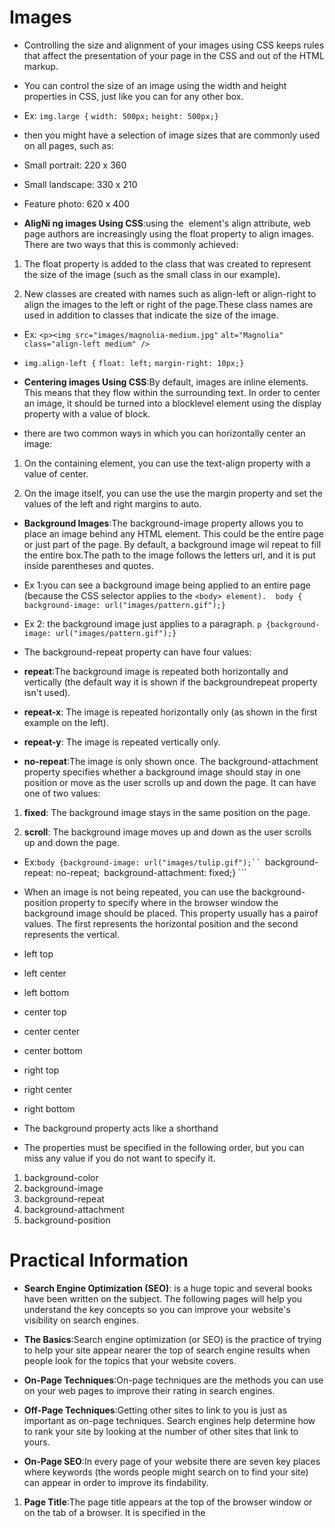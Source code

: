 
# Images

- Controlling the size and alignment of your images using CSS keeps rules that affect the presentation of your page in the CSS and out of the HTML markup.

- You can control the size of an image using the width and height properties in CSS, just like you can for any other box.

- Ex: ```img.large {```
```width: 500px;```
```height: 500px;}```

- then you might have a selection of image sizes that are commonly used on all pages, such as:

- Small portrait: 220 x 360
- Small landscape: 330 x 210
- Feature photo: 620 x 400

- **AligNi ng images Using CSS**:using the <img> element's align attribute, web page authors are increasingly using the float property to align images. There are two ways that this is commonly achieved:

1. The float property is added to the class that was created to represent the size of the image (such as the small class in our example).

2. New classes are created with names such as align-left or align-right to align the images to the left or right of the page.These class names are used in addition to classes that indicate the size of the image.

- Ex: ```<p><img src="images/magnolia-medium.jpg"```
```alt="Magnolia" class="align-left medium" />```

- ```img.align-left {```
```float: left;```
```margin-right: 10px;}```

- **Centering images Using CSS**:By default, images are inline elements. This means that they flow within the surrounding text. In order to center an image, it should be turned into a blocklevel element using the display property with a value of block.

- there are two common ways in which you can horizontally center an image:
1. On the containing element, you can use the text-align property with a value of center.

2. On the image itself, you can use the use the margin property and set the values of the left and right margins to auto.

- **Background Images**:The background-image property allows you to place an image behind any HTML element. This could be the entire page or just part of the page. By default, a background image wil  repeat to fill the entire box.The path to the image follows the letters url, and it is put inside parentheses and quotes.

- Ex 1:you can see a background image being applied to an entire page (because the CSS selector applies to the ```<body> element).  body {```
 ```background-image: url("images/pattern.gif");}```

- Ex 2: the background image just applies to a paragraph.
```p {background-image: url("images/pattern.gif");}```

- The background-repeat property can have four values:

- **repeat**:The background image is repeated both horizontally and vertically (the default way it is shown if the backgroundrepeat property isn't used).

- **repeat-x**: The image is repeated horizontally only (as shown in the first example on the left).

- **repeat-y**: The image is repeated vertically only.

- **no-repeat**:The image is only shown once. The background-attachment property specifies whether a background image should stay in one position or move as the user scrolls up and down the page. It can have one of two values:

1. **fixed**: The background image stays in the same position on the page.

2. **scroll**: The background image moves up and down as the user scrolls up and down the page.

- Ex:```body {background-image: url("images/tulip.gif");``
```background-repeat: no-repeat;```
```background-attachment: fixed;} ```

- When an image is not being repeated, you can use the background-position property to specify where in the browser window the background image should be placed. This property usually has a pairof values. The first represents the horizontal position and the second represents the vertical.

- left top
- left center
- left bottom
- center top
- center center
- center bottom
- right top
- right center
- right bottom

- The background property acts like a shorthand 
- The properties must be specified in the following order, but you can miss any value if you do not want to specify it.
1. background-color
2. background-image
3. background-repeat
4. background-attachment
5. background-position

# Practical Information

- **Search Engine Optimization (SEO)**: is a huge topic and several books have been written on the subject. The following pages will help you understand the key concepts so you can improve your website's visibility on search engines.

- **The Basics**:Search engine optimization (or SEO) is the practice of trying to help your site appear nearer the top of search engine results when people look for the topics that your website covers.

- **On-Page Techniques**:On-page techniques are the methods you can use on your web pages to improve their rating in search engines.

- **Off-Page Techniques**:Getting other sites to link to you is just as important as on-page techniques. Search engines help determine how to rank your site by looking at the number of other sites that link to yours.

- **On-Page SEO**:In every page of your website there are seven key places where keywords (the words people might search on to find your site) can appear in order to improve its findability.

1. **Page Title**:The page title appears at the top of the browser window or on the tab of a browser. It is specified in the <title> element which lives inside the <head> element.

2. **URL / Web Address**:The name of the file is part of
the URL. Where possible, use keywords in the file name.

3. **Headings**:If the keywords are in a heading <hn> element then a search engine will know that this page is all about that subject and give it greater weight than other text.

4. **Text**:Where possible, it helps to repeat the keywords in the main body of the text at least 2-3 times.

5. **Link Text**:Use keywords in the text that create links between pages (rather than using generic expressions such as "click here").

6. **Image Alt Text**:Search engines rely on you providing accurate descriptions of images in the alt text.

7. **Page Descriptions**:The description also lives inside the <head> element and is specified using a <meta> tag.
It should be a sentence that describes the content of the
page. (These are not shown in the browser window but they
may be displayed in the results pages of search engines.)

- **How to Identify Keywords and Phrases**:Determining which keywords to use on your site can be one of the
hardest tasks when you start to think about SEO. Here are six steps that will help you identify the right keywords and phrases for your site.

1. **Brainstorm**:List down the words that someone might type into Google to find your site.

2. **Organize**:Group the keywords intoseparate lists for the differentsections or categories of your website.

3. **Research**:There are several tools that let
you enter your keywords and then they will suggest additional keywords.

4. **Compare**:It is very unlikely that your site will appear at the top of the search results for every keyword. This is especially true for topics where there is a lot of competition.

5. **Refine**:Now you need to pick which keywords you will focus on. These should always be the ones that are most relevant to each section of your site.

6. **Map**:Now that you have a refined list of keywords, you know which have the most competition, and which ones are most relevant, it is time to start picking which keywords you will use for each page.

### Analytics: 

- **Learning about your Visitors**:As soon as people start coming to your site, you can start analyzing
how they found it, what they were looking at and at what point they are leaving. One of the best tools for doing this is a free service offered by Google called Google Analytics.
1. **Signing Up**The Google Analytics service
relies on you signing up for an account.
2. **How it Works**:Every time someone loads a page of your site, the tracking code sends data to the Google servers where it is stored.
3. **The Tracking Code**:A tracking code is provided by Google Analytics for each website you are tracking.

- **Domain Names & Hosting**:In order to put your site on the web you will need a domain name and web hosting.
 
1. **Domain Names**: Your domain name is your web address (e.g. google.com or bbc.co.uk). There are many websites that allow you to register domain names. Usually you will have to pay an annual fee to keep that domain name.

2. **Web HOsting**:So that other people can see your site, you will need to upload it to a web server. Web servers are special computers that are constantly connected to the Internet.

- To transfer your code and images from your computer to your hosting company, you use something known as File Transfer Protocol.allows you to transfer files across the
Internet from your computer to the web server hosting your site.

- 